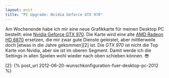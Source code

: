 ```yaml
---
layout: post
title: "PC Upgrade: Nvidia Geforce GTX 970"
---
```


Am Wochenende habe ich mir eine neue Grafikkarte für meinen Desktop PC bestellt: eine [Nvidia Geforce GTX 970][0]. Die Karte wird eine alte [AMD Radeon HD 6870][1] ersetzen, die mir zwar gute Dienste geleistet, aber mittlerweile doch [etwas in die Jahre gekommen][2] ist. Die *GTX 970* ist nicht die Top Karte von Nvidia, aber sie ist im oberen Segment. Damit werde ich die Settings in allen Spielen wohl wieder nach oben schieben können. 😎

[0]: https://www.nvidia.de/object/geforce-gtx-970-de.html
[1]: http://www.computerbase.de/2010-10/amd-radeon-hd-6870-und-hd-6850-test/
[2]: {% post_url 2012-06-20-wunschkonfiguration-fuer-desktop-pc-2012 %}
